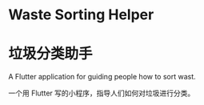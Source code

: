 # Waste Sorting Helper
# 垃圾分类助手

A Flutter application for guiding people how to sort wast.

一个用 Flutter 写的小程序，指导人们如何对垃圾进行分类。
